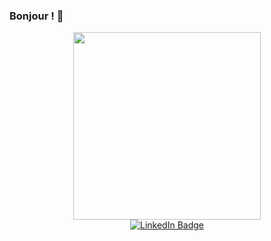 ### Bonjour ! 👋

<div id="header" align="center">
  <img src="https://media.giphy.com/media/jdPMeyv9rn0hZHh8n9/giphy.gif" width="300"/>
</div>

<div id="badge" align="center">
 <a href="https://www.linkedin.com/in/fabrice-pivert-/" {target="_blank"} rel="noopener"}" >
           <img  src="https://img.shields.io/badge/LinkedIn-blue?logo=linkedin&logoColor=white&style=for-the-badge" alt="LinkedIn Badge"/>


   
  </a>
</div>

